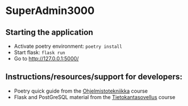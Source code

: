 # SuperAdmin3000
## Starting the application
- Activate poetry environment: `poetry install`
- Start flask: `flask run`
- Go to http://127.0.0.1:5000/

## Instructions/resources/support for developers:
- Poetry quick guide from the [Ohjelmistotekniikka](https://ohjelmistotekniikka-hy.github.io/python/viikko2#poetry-ja-riippuvuuksien-hallinta) course
- Flask and PostGreSQL material from the [Tietokantasovellus](https://hy-tsoha.github.io/materiaali/osa-1/#johdatus-web-sovelluksiin) course
